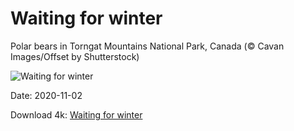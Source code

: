 # Waiting for winter

Polar bears in Torngat Mountains National Park, Canada (© Cavan Images/Offset by Shutterstock)

![Waiting for winter](https://bing.com/th?id=OHR.TorngatsMt_EN-US1184448099_UHD.jpg&rf=LaDigue_UHD.jpg&pid=hp&w=1024&h=576)

Date: 2020-11-02

Download 4k: [Waiting for winter](https://bing.com/th?id=OHR.TorngatsMt_EN-US1184448099_UHD.jpg&rf=LaDigue_UHD.jpg&pid=hp&w=3840&h=2160)

